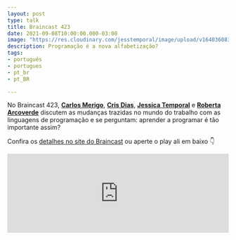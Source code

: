 ```yaml
---
layout: post
type: talk
title: Braincast 423
date: 2021-09-08T10:00:00.000-03:00
image: "https://res.cloudinary.com/jesstemporal/image/upload/v1640360836/covers/podcast_xah39p.png"
description: Programação é a nova alfabetização?
tags:
- português
- portugues
- pt_br
- pt_BR

---
```

No Braincast 423, [**Carlos Merigo**](https://twitter.com/cmerigo), [**Cris Dias**](https://twitter.com/crisdias), [**Jessica Temporal**](https://twitter.com/jesstemporal) e [**Roberta Arcoverde**](https://twitter.com/rla4) discutem as mudanças trazidas no mundo do trabalho com as linguagens de programação e se perguntam: aprender a programar é tão importante assim?

Confira os [detalhes no site do Braincast](https://www.b9.com.br/shows/braincast/braincast-423-programacao-e-a-nova-alfabetizacao/) ou aperte o play ali em baixo 👇

<iframe src="https://omny.fm/shows/braincast/programa-o-a-nova-alfabetiza-o/embed" width="100%" height="180px" frameborder="0"></iframe>
